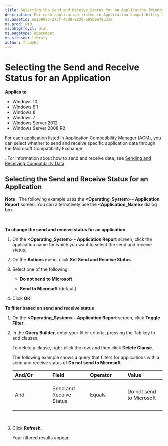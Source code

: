 ```yaml
---
title: Selecting the Send and Receive Status for an Application (Windows 10)
description: For each application listed in Application Compatibility Manager (ACM), you can select whether to send and receive specific application data through the Microsoft Compatibility Exchange.
ms.assetid: ae139093-27cf-4ad8-882d-e0509e78d33a
ms.prod: w10
ms.mktglfcycl: plan
ms.pagetype: appcompat
ms.sitesec: library
author: TrudyHa
---
```


# Selecting the Send and Receive Status for an Application


**Applies to**

-   Windows 10
-   Windows 8.1
-   Windows 8
-   Windows 7
-   Windows Server 2012
-   Windows Server 2008 R2

For each application listed in Application Compatibility Manager (ACM), you can select whether to send and receive specific application data through the Microsoft Compatibility Exchange

. For information about how to send and receive data, see [Sending and Receiving Compatibility Data](sending-and-receiving-compatibility-data.md).

## Selecting the Send and Receive Status for an Application


**Note**  
The following example uses the **&lt;Operating\_System&gt; - Application Report** screen. You can alternatively use the **&lt;Application\_Name&gt;** dialog box.

 

**To change the send and receive status for an application**

1.  On the **&lt;Operating\_System&gt; - Application Report** screen, click the application name for which you want to select the send and receive status.

2.  On the **Actions** menu, click **Set Send and Receive Status**.

3.  Select one of the following:

    -   **Do not send to Microsoft**

    -   **Send to Microsoft** (default)

4.  Click **OK**.

**To filter based on send and receive status**

1.  On the **&lt;Operating\_System&gt; - Application Report** screen, click **Toggle Filter**.

2.  In the **Query Builder**, enter your filter criteria, pressing the Tab key to add clauses.

    To delete a clause, right-click the row, and then click **Delete Clause**.

    The following example shows a query that filters for applications with a send and receive status of **Do not send to Microsoft**.

    <table>
    <colgroup>
    <col width="25%" />
    <col width="25%" />
    <col width="25%" />
    <col width="25%" />
    </colgroup>
    <thead>
    <tr class="header">
    <th align="left">And/Or</th>
    <th align="left">Field</th>
    <th align="left">Operator</th>
    <th align="left">Value</th>
    </tr>
    </thead>
    <tbody>
    <tr class="odd">
    <td align="left"><p>And</p></td>
    <td align="left"><p>Send and Receive Status</p></td>
    <td align="left"><p>Equals</p></td>
    <td align="left"><p>Do not send to Microsoft</p></td>
    </tr>
    </tbody>
    </table>

     

3.  Click **Refresh**.

    Your filtered results appear.

 

 





